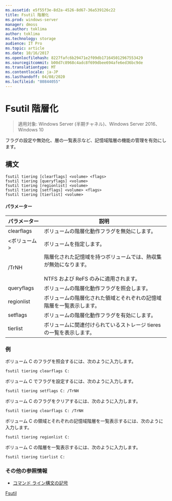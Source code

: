 ```yaml
---
ms.assetid: e5f55f3e-8d2a-4526-8d67-36a539126c22
title: Fsutil 階層化
ms.prod: windows-server
manager: dmoss
ms.author: toklima
author: toklima
ms.technology: storage
audience: IT Pro
ms.topic: article
ms.date: 10/16/2017
ms.openlocfilehash: 8227fafc6b29471e2f09db171645012967553429
ms.sourcegitcommit: b00d7c8968c4adc8f699dbee694afe6ed36bc9de
ms.translationtype: MT
ms.contentlocale: ja-JP
ms.lasthandoff: 04/08/2020
ms.locfileid: "80844055"
---
```

# <a name="fsutil-tiering"></a>Fsutil 階層化
>適用対象: Windows Server (半期チャネル)、Windows Server 2016、Windows 10

フラグの設定や無効化、層の一覧表示など、記憶域階層の機能の管理を有効にします。

## <a name="syntax"></a>構文

```
fsutil tiering [clearflags] <volume> <flags>
fsutil tiering [queryflags] <volume>
fsutil tiering [regionlist] <volume>
fsutil tiering [setflags] <volume> <flags>
fsutil tiering [tierlist] <volume>
```

#### <a name="parameters"></a>パラメーター

|パラメーター|説明|
|-------------|---------------|
|clearflags|ボリュームの階層化動作フラグを無効にします。|
|\<ボリューム >|ボリュームを指定します。|
|/TrNH|階層化された記憶域を持つボリュームでは、熱収集が無効になります。<br /><br>NTFS および ReFS のみに適用されます。|
|queryflags|ボリュームの階層化動作フラグを照会します。|
|regionlist|ボリュームの階層化された領域とそれぞれの記憶域階層を一覧表示します。|
|setflags|ボリュームの階層化動作フラグを有効にします。|
|tierlist|ボリュームに関連付けられているストレージ tieres の一覧を表示します。|


### <a name="examples"></a>例

ボリューム C のフラグを照会するには、次のように入力します。

```
fsutil tiering clearflags C:
```

ボリューム C でフラグを設定するには、次のように入力します。

```
fsutil tiering setflags C: /TrNH
```

ボリューム C のフラグをクリアするには、次のように入力します。

```
fsutil tiering clearflags C: /TrNH
```

ボリューム C の領域とそれぞれの記憶域階層を一覧表示するには、次のように入力します。

```
fsutil tiering regionlist C:
```

ボリューム C の階層を一覧表示するには、次のように入力します。

```
fsutil tiering tierlist C:
```



### <a name="additional-references"></a>その他の参照情報
- [コマンド ライン構文の記号](command-line-syntax-key.md)

[Fsutil](Fsutil.md)

